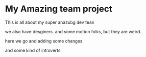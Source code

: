 # My Amazing team project

This is all about my super anazubg dev tean

we also have desginers.
and some motion folks, but they are weird.

here we go and adding some changes

and some kind of introverts
